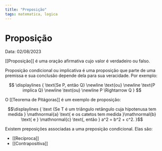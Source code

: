 ```yaml
---
title: "Preposição"
tags: matematica, logica
---
```

# Proposição

Data: 02/08/2023

[[Proposição]] é uma oração afirmativa cujo valor é verdadeiro ou falso.

Proposição condicional ou implicativa é uma proposição que parte de uma premissa e sua conclusão depende dela para sua veracidade. Por exemplo:

$$
\displaylines {
	\text{Se P, então Q}
	\newline \text{ou}
	\newline \text{P implica Q}
	\newline \text{ou}
	\newline P \Rightarrow Q
}
$$

O [[Teorema de Pitágoras]] é um exemplo de proposição:

$$\displaylines {
	\text {Se T é um triângulo retângulo cuja hipotenusa tem medida } \mathnormal{a} \text{ e os catetos tem medida }\mathnormal{b} \text{ e } \mathnormal{c} \text{, então } a^2 = b^2 + c^2.
}$$

Existem preposições associadas a uma preposição condicional. Elas são:

- [[Recíproca]]
- [[Contrapositiva]]
